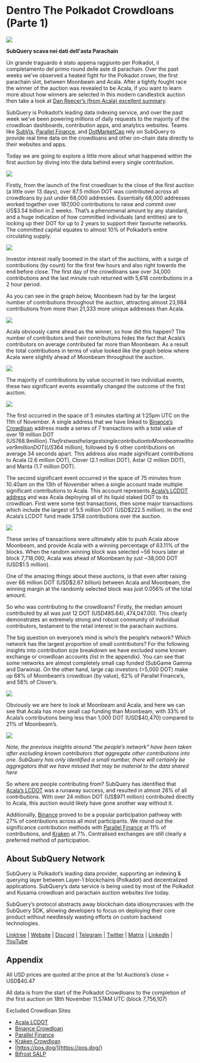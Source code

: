 # Dentro The Polkadot Crowdloans (Parte 1)

![](https://miro.medium.com/max/2400/1*JvR4YsstF6OHG3mTr_1Seg.png)

**SubQuery scava nei dati dell'asta Parachain**

Un grande traguardo è stato appena raggiunto per Polkadot, il completamento del primo round delle aste di parachain. Over the past weeks we’ve observed a heated fight for the Polkadot crown, the first parachain slot, between Moonbeam and Acala. After a tightly fought race the winner of the auction was revealed to be Acala, if you want to learn more about how winners are selected in this modern candlestick auction then take a look at  [Dan Reecer’s (from Acala) excellent summary](https://twitter.com/danreecer_/status/1364646604024786949).

SubQuery is  Polkadot’s leading data indexing service, and over the past week we’ve been powering millions of daily requests to the majority of the crowdloan dashboards, contribution apps, and analytics websites. Teams like  [SubVis](https://www.subvis.io/),  [Parallel Finance](https://parallel.fi/), and  [DotMarketCap](https://dotmarketcap.com/)  rely on SubQuery to provide real time data on the crowdloans and other on-chain data directly to their websites and apps.

Today we are going to explore a little more about what happened within the first auction by diving into the data behind every single contribution.

![](https://miro.medium.com/max/2400/0*Pcp3KJvC5eyP2KQ3)

Firstly, from the launch of the first crowdloan to the close of the first auction (a little over 13 days), over 87.5 million DOT was contributed across all crowdloans by just under 68,000 addresses. Essentially 68,000 addresses worked together over 187,000 contributions to raise and commit over US$3.54 billion in 2 weeks. That’s a phenomenal amount by any standard, and a huge indication of how committed individuals (and entities) are to locking up their DOT for up to 2 years to support their favourite networks. The committed capital equates to almost 10% of Polkadot’s entire circulating supply.

![](https://miro.medium.com/max/2400/0*-ovBJnjxAKfeB81Y)

Investor interest really boomed in the start of the auctions, with a surge of contributions (by count) for the first few hours and also right towards the end before close. The first day of the crowdloans saw over 34,000 contributions and the last minute rush returned with 5,618 contributions in a 2 hour period.

As you can see in the graph below, Moonbeam had by far the largest number of contributions throughout the auction, attracting almost 23,984 contributions from more than 21,333 more unique addresses than Acala.

![](https://miro.medium.com/max/2400/0*MSHfjnu7KmMvDmnY)

Acala obviously came ahead as the winner, so how did this happen? The number of contributors and their contributions hides the fact that Acala’s contributors on average contributed far more than Moonbeam. As a result the total contributions in terms of value looked like the graph below where Acala were slightly ahead of Moonbeam throughout the auction.

![](https://miro.medium.com/max/2400/0*YbV-ReqSwfimUsbO)

The majority of contributions by value occurred in two individual events, these two significant events essentially changed the outcome of the first auction.

![](https://miro.medium.com/max/2400/0*jmRsZ7kxEYAWYaUq)

The first occurred in the space of 5 minutes starting at 1:25pm UTC on the 11th of November. A single address that we have linked to  [Binance’s Crowdloan](https://www.binance.com/en/dotslot)  address made a series of 7 transactions with a total value of over 19 million DOT (US$768.9 million). The first was the largest single contribution to Moonbeam with over 9 million DOT (US$364 million), followed by 6 other contributions on average 34 seconds apart. This address also made significant contributions to Acala (2.6 million DOT), Clover (2.1 million DOT), Astar (2 million DOT), and Manta (1.7 million DOT).

The second significant event occurred in the space of 75 minutes from 10.40am on the 13th of November when a single account made multiple significant contributions to Acala. This account represents  [Acala’s LCDOT address](https://medium.com/acalanetwork/acala-liquid-crowdloan-dot-lcdot-launch-on-polkadot-f28d8f561157)  and was Acala deploying all of its liquid staked DOT to its crowdloan. First were some test transactions, then some major transactions which include the largest of 5.5 million DOT (USD$222.5 million). In the end Acala’s LCDOT fund made 3758 contributions over the auction.

![](https://miro.medium.com/max/2400/0*GTJviXqhPmRIIf73)

These series of transactions were ultimately able to push Acala above Moonbeam, and provide Acala with a winning percentage of 63.11% of the blocks. When the random winning block was selected ~56 hours later at block 7,718,090, Acala was ahead of Moonbeam by just ~38,000 DOT (USD$1.5 million).

One of the amazing things about these auctions, is that even after raising over 66 million DOT (USD$2.67 billion) between Acala and Moonbeam, the winning margin at the randomly selected block was just 0.056% of the total amount.

So who was contributing to the crowdloans? Firstly, the median amount contributed by all was just 12 DOT (USD$485.64), 47% of all contributions were less than 10 DOT and 88% were less than 100 DOT (US$4,047.00). This clearly demonstrates an extremely strong and robust community of individual contributors, testament to the retail interest in the parachain auctions.

The big question on everyone’s mind is who’s the people’s network? Which network has the largest proportion of small contributors? For the following insights into contribution size breakdown we have excluded some known exchange or crowdloan accounts (list in the appendix). You can see that some networks are almost completely small cap funded (SubGame Gamma and Darwinia). On the other hand, large cap investors (>5,000 DOT) make up 68% of Moonbeam’s crowdloan (by value), 62% of Parallel Finance’s, and 58% of Clover’s.

![](https://miro.medium.com/max/2400/0*ztRnFrVfJ2aTlMiU)

Obviously we are here to look at Moonbeam and Acala, and here we can see that Acala has more small cap funding than Moonbeam, with 33% of Acala’s contributions being less than 1,000 DOT (USD$40,470) compared to 21% of Moonbeam’s.

![](https://miro.medium.com/max/2400/0*ge-2XDPgddj-J07V)

_Note, the previous insights around “the people’s network” have been taken after excluding known contributors that aggregate other contributions into one. SubQuery has only identified a small number, there will certainly be aggregators that we have missed that may be material to the data shared here_

So where are people contributing from? SubQuery has identified that  [Acala’s LCDOT](https://medium.com/acalanetwork/acala-liquid-crowdloan-dot-lcdot-launch-on-polkadot-f28d8f561157)  was a runaway success, and resulted in almost 28% of all contributions. With over 24 million DOT (US$971 million) contributed directly to Acala, this auction would likely have gone another way without it.

Additionally,  [Binance](https://www.binance.com/en/dotslot)  proved to be a popular participation pathway with 27% of contributions across all most participants. We round out the significance contribution methods with  [Parallel Finance](https://crowdloan.parallel.fi/#/auction/polkadot)  at 11% of contributions, and  [Kraken](https://www.kraken.com/learn/parachain-auctions)  at 7%. Centralised exchanges are still clearly a preferred method of participation.

## About SubQuery Network

SubQuery is Polkadot’s leading data provider, supporting an indexing & querying layer between Layer-1 blockchains (Polkadot) and decentralized applications. SubQuery’s data service is being used by most of the Polkadot and Kusama crowdloan and parachain auction websites live today.

SubQuery’s protocol abstracts away blockchain data idiosyncrasies with the SubQuery SDK, allowing developers to focus on deploying their core product without needlessly wasting efforts on custom backend technologies.

​​​​[Linktree](https://linktr.ee/subquerynetwork)  |  [Website](https://subquery.network/)  |  [Discord](https://discord.com/invite/78zg8aBSMG)  |  [Telegram](https://t.me/subquerynetwork)  |  [Twitter](https://twitter.com/subquerynetwork)  |  [Matrix](https://matrix.to/#/#subquery:matrix.org)  |  [LinkedIn](https://www.linkedin.com/company/subquery)  |  [YouTube](https://www.youtube.com/channel/UCi1a6NUUjegcLHDFLr7CqLw)

## Appendix

All USD prices are quoted at the price at the 1st Auctions’s close = USD$40.47

All data is from the start of the Polkadot Crowdloans to the completion of the first auction on 18th November 11.57AM UTC (block 7,756,107)

Excluded Crowdloan Sites

-   [Acala LCDOT](https://medium.com/acalanetwork/acala-liquid-crowdloan-dot-lcdot-launch-on-polkadot-f28d8f561157)
-   [Binance Crowdloan](https://www.binance.com/en/dotslot)
-   [Parallel Finance](https://crowdloan.parallel.fi/#/auction/polkadot)
-   [Kraken Crowdloan](https://www.kraken.com/learn/parachain-auctions)
-   [https://pos.dog/](https://pos.dog/)
-   [Bifrost SALP](https://medium.com/bifrost-finance/bifrost-announces-slot-auction-liquidity-protocol-salp-weekly-report-51-57a7f69aad34)
